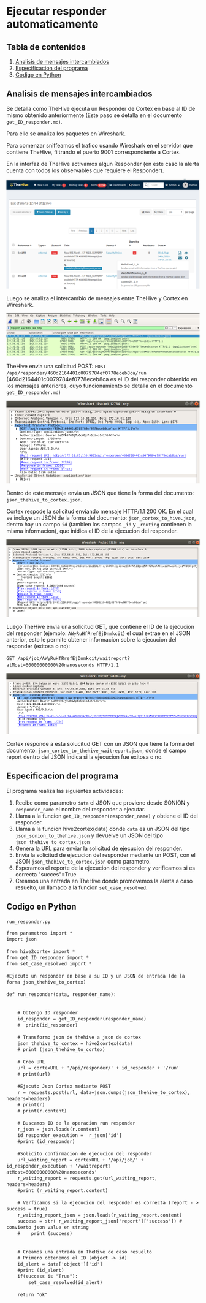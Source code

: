 # Ejecutar responder automaticamente

## Tabla de contenidos

1. [Analisis de mensajes intercambiados](#analisis-de-mensajes-intercambiados)
2. [Especificacion del programa](#especificacion-del-programa)
3. [Codigo en Python](#codigo-en-python)


## Analisis de mensajes intercambiados

Se detalla como TheHive ejecuta un Responder de Cortex en base al ID de mismo 
obtenido anteriormente (Este paso se detalla en el documento `get_ID_responder.md`).

Para ello se analiza los paquetes en Wireshark.

Para comenzar sniffeamos el trafico usando Wireshark en el servidor que
contiene TheHive, filtrando el puerto 9001 correspondiente a Cortex.

En la interfaz de TheHive activamos algun Responder (en este caso la alerta cuenta
con todos los observables que requiere el Responder).


![](imagenes/ejecucion_responder_1.png)


Luego se analiza el intercambio de mensajes entre TheHive y Cortex en Wireshark.


![](imagenes/ejecucion_responder_2.png)


TheHive envia una solicitud POST: 
`POST /api/responder/460d2164401c0079784ef0778eceb8ca/run`
(460d2164401c0079784ef0778eceb8ca es el ID del responder obtenido en los mensajes
anteriores, cuyo funcionamiento se detalla en el documento `get_ID_responder.md`)


![](imagenes/ejecucion_responder_3.png)


Dentro de este mensaje envia un JSON que tiene la forma del documento: 
`json_thehive_to_cortex.json`.


Cortex respode la solicitud enviando mensaje HTTP/1.1 200 OK. En el cual se incluye
un JSON de la forma del documento: `json_cortex_to_hive.json`, dentro hay un 
campo `id` (tambien los campos `_id` y `_routing` contienen la misma informacion), 
que inidica el ID de la ejecucion del responder. 

![](imagenes/ejecucion_responder_4.png)


Luego TheHive envia una solicitud GET, que contiene el ID de la ejecucion del 
responder (ejemplo: `AWyRuHfRrefEjDnmkcit`) el cual extrae en el JSON anterior, 
esto le permite obtener informacion sobre la ejecucion del responder (exitosa o no):

`GET /api/job/AWyRuHfRrefEjDnmkcit/waitreport?atMost=60000000000%20nanoseconds HTTP/1.1`


![](imagenes/ejecucion_responder_5.png)



Cortex responde a esta solucitud GET con un JSON que tiene la forma del documento:
`json_cortex_to_thehive_waitreport.json`, donde el campo report dentro del JSON 
indica si la ejecucion fue exitosa o no.

## Especificacion del programa

El programa realiza las siguientes actividades:

1.  Recibe como parametro `data` el JSON que proviene desde SONION y `responder_name` el nombre del responder a ejecutar.
2.  Llama a la funcion `get_ID_responder(responder_name)` y obtiene el ID del responder.
3.  Llama a la funcion hive2cortex(data) donde `data` es un JSON del tipo `json_sonion_to_thehive.json` y devuelve un JSON del tipo `json_thehive_to_cortex.json`
4.  Genera la URL para enviar la solicitud de ejecucion del responder.
5.  Envia la solicitud de ejecucion del responder mediante un POST, con el JSON `json_thehive_to_cortex.json` como parametro.
6.  Esperamos el reporte de la ejecucion del responder y verificamos si es correcta "succes"=True
7.  Creamos una entrada en TheHive donde promovemos la alerta a caso resuelto, un llamado a la funcion `set_case_resolved`.


## Codigo en Python

`run_responder.py`

```
from parametros import *
import json

from hive2cortex import *
from get_ID_responder import *
from set_case_resolved import *

#Ejecuto un responder en base a su ID y un JSON de entrada (de la forma json_thehive_to_cortex)

def run_responder(data, responder_name):


    # Obtengo ID responder
    id_responder = get_ID_responder(responder_name)
    #  print(id_responder)

    # Transformo json de thehive a json de cortex
    json_thehive_to_cortex = hive2cortex(data)
    # print (json_thehive_to_cortex)

    # Creo URL
    url = cortexURL + '/api/responder/' + id_responder + '/run'
    # print(url)

    #Ejecuto Json Cortex mediante POST
    r = requests.post(url, data=json.dumps(json_thehive_to_cortex), headers=headers)
    # print(r)
    # print(r.content)

    # Buscamos ID de la operacion run responder
    r_json = json.loads(r.content)
    id_responder_execution =  r_json['id']
    #print (id_responder)

    #Solicito confirmacion de ejecucion del responder
    url_waiting_report = cortexURL + '/api/job/' + id_responder_execution + '/waitreport?atMost=60000000000%20nanoseconds'
    r_waiting_report = requests.get(url_waiting_report,  headers=headers)
    #print (r_waiting_report.content)

    # Verficamos si la ejecucion del responder es correcta (report - > success = true)
    r_waiting_report_json = json.loads(r_waiting_report.content)
    success = str( r_waiting_report_json['report']['success']) # convierto json value en string
    #    print (success)


    # Creamos una entrada en TheHive de caso resuelto
    # Primero obtenemos el ID (object -> id)
    id_alert = data['object']['id']
    #print (id_alert)
    if(success is "True"):
        set_case_resolved(id_alert)

    return "ok"


```




